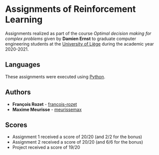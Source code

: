 # Assignments of Reinforcement Learning

Assignments realized as part of the course *Optimal decision making for complex problems* given by **Damien Ernst** to graduate computer engineering students at the [University of Liège](https://www.uliege.be/) during the academic year 2020-2021.

## Languages

These assignments were executed using [Python](https://www.python.org/).

## Authors

* **François Rozet** - [francois-rozet](https://github.com/francois-rozet)
* **Maxime Meurisse** - [meurissemax](https://github.com/meurissemax)

## Scores

* Assignment 1 received a score of 20/20 (and 2/2 for the bonus)
* Assignment 2 received a score of 20/20 (and 6/6 for the bonus)
* Project received a score of 19/20
